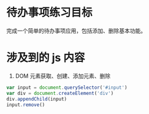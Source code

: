 # 待办事项练习目标

完成一个简单的待办事项应用，包括添加、删除基本功能。

# 涉及到的 js 内容

1.  DOM 元素获取、创建、添加元素、删除

```js
var input = document.querySelector('#input')
var div = document.createElement('div')
div.appendChild(input)
input.remove()
```
